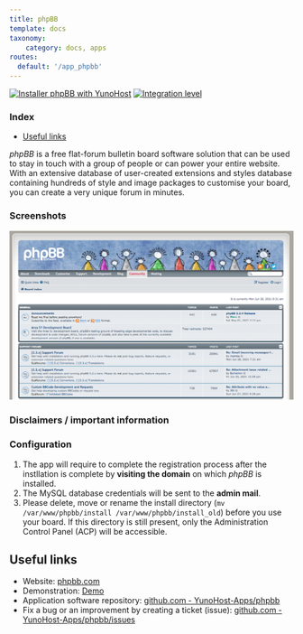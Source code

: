 ```yaml
---
title: phpBB
template: docs
taxonomy:
    category: docs, apps
routes:
  default: '/app_phpbb'
---
```


[![Installer phpBB with YunoHost](https://install-app.yunohost.org/install-with-yunohost.svg)](https://install-app.yunohost.org/?app=phpbb) [![Integration level](https://dash.yunohost.org/integration/phpbb.svg)](https://dash.yunohost.org/appci/app/phpbb)

### Index

- [Useful links](#useful-links)

*phpBB* is a free flat-forum bulletin board software solution that can be used to stay in touch with a group of people or can power your entire website. With an extensive database of user-created extensions and styles database containing hundreds of style and image packages to customise your board, you can create a very unique forum in minutes.

### Screenshots

![Screenshot of phpBB](https://github.com/YunoHost-Apps/phpbb_ynh/blob/master/doc/screenshots/screenshot.png)

### Disclaimers / important information

### Configuration

1. The app will require to complete the registration process after the instllation is complete by **visiting the domain** on  which *phpBB* is installed.
1. The MySQL database credentials will be sent to the **admin mail**.
1. Please delete, move or rename the install directory (`mv /var/www/phpbb/install /var/www/phpbb/install_old`) before you use your board. If this directory is still present, only the Administration Control Panel (ACP) will be accessible.

## Useful links

+ Website: [phpbb.com](https://www.phpbb.com/)
+ Demonstration: [Demo](https://www.phpbb.com/demo/)
+ Application software repository: [github.com - YunoHost-Apps/phpbb](https://github.com/YunoHost-Apps/phpbb_ynh)
+ Fix a bug or an improvement by creating a ticket (issue): [github.com - YunoHost-Apps/phpbb/issues](https://github.com/YunoHost-Apps/phpbb_ynh/issues)
